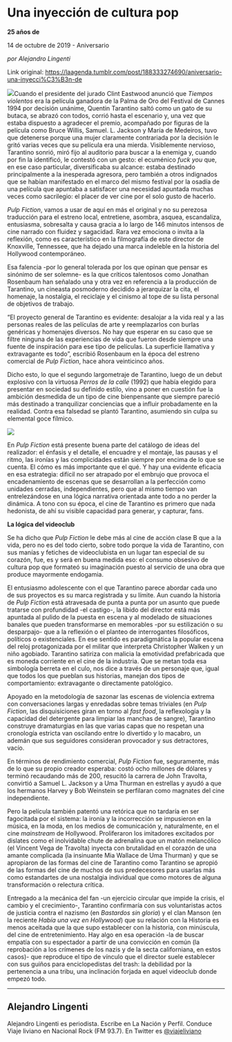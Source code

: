 # Una inyección de cultura pop

**25 años de**

14 de octubre de 2019 - Aniversario

_por Alejandro Lingenti_

Link original: https://laagenda.tumblr.com/post/188333274690/aniversario-una-inyecci%C3%B3n-de

![](https://64.media.tumblr.com/6f41d714bc573e562679c358e1609f5b/601dbd474bb60c21-5c/s500x750/0fe034513338086de305190088e86af04b3cc0c6.jpg)Cuando el presidente del jurado Clint Eastwood
anunció que *Tiempos violentos* era la
película ganadora de la Palma de Oro del Festival de Cannes 1994 por decisión
unánime, Quentin Tarantino saltó como un gato de su butaca, se abrazó con
todos, corrió hasta el escenario y, una vez que estaba dispuesto a agradecer el
premio, acompañado por figuras de la película como Bruce Willis, Samuel. L.
Jackson y María de Medeiros, tuvo que detenerse porque una mujer claramente
contrariada por la decisión le gritó varias veces que su película era una
mierda. Visiblemente nervioso, Tarantino sonrió, miró fijo al auditorio para
buscar a la enemiga y, cuando por fin la identificó, le contestó con un gesto:
el ecuménico *fuck you* que, en ese
caso particular, diversificaba su alcance: estaba destinado principalmente a la
inesperada agresora, pero también a otros indignados que se habían manifestado
en el marco del mismo festival por la osadía de una película que apuntaba a
satisfacer una necesidad apuntada muchas veces como sacrilegio: el placer de
ver cine por el solo gusto de hacerlo. 

*Pulp
Fiction*, vamos a usar de
aquí en más el original y no su perezosa traducción para el estreno local,
entretiene, asombra, asquea, escandaliza, entusiasma, sobresalta y causa gracia
a lo largo de 146 minutos intensos de cine narrado con fluidez y sagacidad.
Rara vez emociona o invita a la reflexión, como es característico en la
filmografía de este director de Knoxville, Tennessee, que ha dejado una marca
indeleble en la historia del Hollywood contemporáneo. 

Esa falencia -por lo general tolerada por los que
opinan que pensar es sinónimo de ser solemne- es la que críticos talentosos
como Jonathan Rosenbaum han señalado una y otra vez en referencia a la
producción de Tarantino, un cineasta posmoderno decidido a jerarquizar la cita,
el homenaje, la nostalgia, el reciclaje y el cinismo al tope de su lista
personal de objetivos de trabajo. 

“El proyecto general de Tarantino es
evidente: desalojar a la vida real y a las personas reales de las películas de
arte y reemplazarlos con burlas genéricas y homenajes diversos. No hay que
esperar en su caso que se filtre ninguna de las experiencias de vida que fueron
desde siempre una fuente de inspiración para ese tipo de películas. La
superficie llamativa y extravagante es todo”, escribió Rosenbaum en la
época del estreno comercial de *Pulp
Fiction*, hace ahora veinticinco años. 

Dicho esto, lo que el segundo largometraje de
Tarantino, luego de un debut explosivo con la virtuosa *Perros de la calle* (1992) que había elegido para presentar en
sociedad su definido estilo, vino a poner en cuestión fue la ambición desmedida
de un tipo de cine bienpensante que siempre pareció más destinado a
tranquilizar conciencias que a influir probadamente en la realidad. Contra esa
falsedad se plantó Tarantino, asumiendo sin culpa su elemental goce fílmico.      

![](https://64.media.tumblr.com/0a3184aabd4953e56e034fca7669d1b6/601dbd474bb60c21-c7/s500x750/0e7caffd19fd2310221d7d52bec7ce09ada2214b.jpg)


En *Pulp
Fiction* está presente buena parte del catálogo de ideas del realizador: el
énfasis y el detalle, el encuadre y el montaje, las pausas y el ritmo, las
ironías y las complicidades están siempre por encima de lo que se cuenta. El
cómo es más importante que el qué. Y hay una evidente eficacia en esa
estrategia: difícil no ser atrapado por el embrujo que provoca el
encadenamiento de escenas que se desarrollan a la perfección como unidades
cerradas, independientes, pero que al mismo tiempo van entrelezándose en una
lógica narrativa orientada ante todo a no perder la dinámica. A tono con su
época, el cine de Tarantino es primero que nada hedonista, de ahí su visible
capacidad para generar, y capturar, fans. 

**La lógica del videoclub**

Se ha dicho que *Pulp Fiction* le debe más al cine de acción clase B que a la vida,
pero no es del todo cierto, sobre todo porque la vida de Tarantino, con sus
manías y fetiches de videoclubista en un lugar tan especial de su corazón, fue,
es y será en buena medida eso: el consumo obsesivo de cultura pop que formateó
su imaginación puesto al servicio de una obra que produce mayormente
endogamia.   

El entusiasmo adolescente con el que Tarantino
parece abordar cada uno de sus proyectos es su marca registrada y su límite.
Aun cuando la historia de *Pulp Fiction*
está atravesada de punta a punta por un asunto que puede tratarse con
profundidad -el castigo-, la libido del director está más apuntada al pulido de
la puesta en escena y al modelado de situaciones banales que pueden transformarse
en memorables -por su estilización o su desparpajo- que a la reflexión o el
planteo de interrogantes filosóficos, políticos o existenciales. En ese sentido
es paradigmática la popular escena del reloj protagonizada por el militar que
interpreta Christopher Walken y un niño agobiado. Tarantino satiriza con
malicia la emotividad prefabricada que es moneda corriente en el cine de la
industria. Que se metan toda esa simbología berreta en el culo, nos dice a
través de un personaje que, igual que todos los que pueblan sus historias,
manejan dos tipos de comportamiento: extravagante o directamente patológico. 

Apoyado en la metodología de sazonar las escenas
de violencia extrema con conversaciones largas y enredadas sobre temas
triviales (en *Pulp Fiction*, las
disquisiciones giran en torno al *fast
food*, la reflexología y la capacidad del detergente para limpiar las
manchas de sangre), Tarantino construye dramaturgias en las que varias capas
que no respetan una cronología estricta van oscilando entre lo divertido y lo
macabro, un ademán que sus seguidores consideran provocador y sus detractores,
vacío. 

En términos de rendimiento comercial, *Pulp Fiction* fue, seguramente, más de lo
que su propio creador esperaba: costó ocho millones de dólares y terminó
recaudando más de 200, resucitó la carrera de John Travolta, convirtió a Samuel
L. Jackson y a Uma Thurman en estrellas y ayudó a que los hermanos Harvey y Bob
Weinstein se perfilaran como magnates del cine independiente. 

Pero la película también patentó una retórica que
no tardaría en ser fagocitada por el sistema: la ironía y la incorrección se
impusieron en la música, en la moda, en los medios de comunicación y,
naturalmente, en el cine *mainstream*
de Hollywood. Proliferaron los imitadores excitados por dislates como el
inolvidable chute de adrenalina que un matón melancólico (el Vincent Vega de
Travolta) inyecta con brutalidad en el corazón de una amante complicada (la
insinuante Mia Wallace de Uma Thurman) y que se apropiaron de las formas del
cine de Tarantino como Tarantino se apropió de las formas del cine de muchos de
sus predecesores para usarlas más como estandartes de una nostalgia individual
que como motores de alguna transformación o relectura crítica. 

Entregado a la mecánica del fan -un ejercicio
circular que impide la crisis, el cambio y el crecimiento-, Tarantino
confirmaría con sus voluntaristas actos de justicia contra el nazismo (en *Bastardos sin gloria*) y el clan Manson
(en la reciente *Había una vez en
Hollywood*) que su relación con la Historia es menos aceitada que la que
supo establecer con la historia, con minúscula, del cine de entretenimiento.
Hay algo en esa operación -la de buscar empatía con su espectador a partir de
una convicción en común (la reprobación a los crímenes de los nazis y de la
secta californiana, en estos casos)- que reproduce el tipo de vínculo que el
director suele establecer con sus guiños para enciclopedistas del trash: la
debilidad por la pertenencia a una tribu, una inclinación forjada en aquel
videoclub donde empezó todo.    

  
  


---

Alejandro Lingenti
------------------

 Alejandro Lingenti es periodista. Escribe en La Nación y Perfil. Conduce Viaje liviano en Nacional Rock (FM 93.7). En Twitter es [@viajeliviano](https://twitter.com/viajeliviano) 

